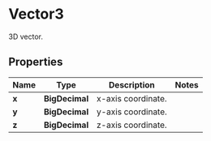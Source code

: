

# Vector3

3D vector.

## Properties

Name | Type | Description | Notes
------------ | ------------- | ------------- | -------------
**x** | **BigDecimal** | x-axis coordinate. | 
**y** | **BigDecimal** | y-axis coordinate. | 
**z** | **BigDecimal** | z-axis coordinate. | 



